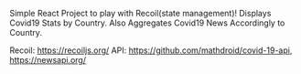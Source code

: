 Simple React Project to play with Recoil(state management)!
Displays Covid19 Stats by Country.
Also Aggregates Covid19 News Accordingly to Country.

Recoil: https://recoiljs.org/
API: https://github.com/mathdroid/covid-19-api, https://newsapi.org/